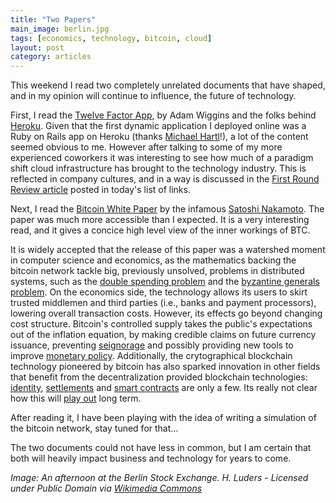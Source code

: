 ```yaml
---
title: "Two Papers"
main_image: berlin.jpg
tags: [economics, technology, bitcoin, cloud]
layout: post
category: articles
---
```


This weekend I read two completely unrelated documents that have shaped, and in my opinion will continue to influence, the future of technology.

First, I read the [Twelve Factor App](http://12factor.net), by Adam Wiggins and the folks behind [Heroku](www.heroku.com). Given that the first dynamic application I deployed online was a Ruby on Rails app on Heroku (thanks [Michael Hartl](https://www.railstutorial.org/book)!), a lot of the content seemed obvious to me. However after talking to some of my more experienced coworkers it was interesting to see how much of a paradigm shift cloud infrastructure has brought to the technology industry. This is reflected in company cultures, and in a way is discussed in the [First Round Review article](http://firstround.com/review/the-right-way-to-ship-software/) posted in today's list of links.

Next, I read the [Bitcoin White Paper](https://bitcoin.org/bitcoin.pdf) by the infamous [Satoshi Nakamoto](https://en.wikipedia.org/wiki/Satoshi_Nakamoto). The paper was much more accessible than I expected. It is a very interesting read, and it gives a concice high level view of the inner workings of BTC.

It is widely accepted that the release of this paper was a watershed moment in computer science and economics, as the mathematics backing the bitcoin network tackle big, previously unsolved, problems in  distributed systems, such as the [double spending problem](https://en.bitcoin.it/wiki/Double-spending) and the [byzantine generals problem](https://en.wikipedia.org/wiki/Byzantine_fault_tolerance). On the economics side, the technology allows its users to skirt trusted middlemen and third parties (i.e., banks and payment processors), lowering overall transaction costs. However, its effects go beyond changing cost structure. Bitcoin's controlled supply takes the public's expectations out of the inflation equation, by making credible claims on future currency issuance, preventing [seignorage](https://en.wikipedia.org/wiki/Seigniorage) and possibly providing new tools to improve [monetary policy](http://andolfatto.blogspot.com/2015/11/bitcoin-and-central-banking.html). Additionally, the crytographical blockchain technology pioneered by bitcoin has also sparked innovation in other fields that benefit from the decentralization provided blockchain technologies: [identity](https://onename.com/), [settlements](https://ripple.com/) and [smart contracts](https://ethereum.org/) are only a few. Its really not clear how this will [play out](http://joel.mn/post/103546215249/the-blockchain-application-stack) long term.

After reading it, I have been playing with the idea of writing a simulation of the bitcoin network, stay tuned for that...

The two documents could not have less in common, but I am certain that both will heavily impact business and technology for years to come.

*Image: An afternoon at the Berlin Stock Exchange. H. Luders - Licensed under Public Domain via [Wikimedia Commons](https://commons.wikimedia.org/wiki/File:Die_Gartenlaube_(1875)_b_456.jpg)*
